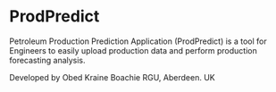 # ProdPredict

Petroleum Production Prediction Application (ProdPredict) is a tool for 
Engineers to easily upload production data and perform production forecasting analysis.


Developed by Obed Kraine Boachie
RGU, Aberdeen. UK

